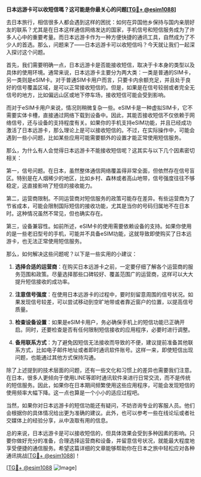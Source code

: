 **日本远游卡可以收短信嗎？这可能是你最关心的问题[[TG💪+ @esim1088](https://t.me/s/esim1088)]**

去日本旅行，相信很多人都会遇到这样的困扰：如何在异国他乡保持与国内亲朋好友的联系？尤其是在日本这样通信网络发达的国家，手机信号和短信服务成为了许多人心中的重要考量。而日本远游卡作为一种方便快捷的通讯工具，自然成为了不少人的首选。那么，问题来了——日本远游卡可以收短信吗？今天就让我们一起深入探讨这个问题。

首先，我们需要明确一点，日本远游卡是否能接收短信，取决于卡本身的类型以及具体的使用环境。通常来说，日本远游卡主要分为两大类：一类是普通的SIM卡，另一类则是eSIM卡。对于普通SIM卡用户而言，只要卡内余额充足，并且处于良好的信号覆盖区域，是可以正常接收短信的。但是，如果是在信号较弱或者完全无信号的地方，比如偏远山区或地下停车场，接收短信可能会受到影响。

而对于eSIM卡用户来说，情况则稍微复杂一些。eSIM卡是一种虚拟SIM卡，它不需要实体卡槽，直接通过网络下载到设备中。因此，其能否接收短信不仅依赖于网络信号，还与设备的支持程度有关。如果你的手机支持eSIM功能，并且已经成功激活了日本远游卡，那么理论上是可以接收短信的。不过，在实际操作中，可能会遇到一些小问题，比如某些应用可能需要额外的设置才能正常使用短信服务。

那么，为什么有人会觉得日本远游卡不能接收短信呢？这其实与以下几个因素密切相关：

第一，信号问题。在日本，虽然整体通信网络覆盖得非常全面，但依然存在信号盲区。特别是在人烟稀少的地区，比如乡村、森林或者高山地带，信号强度往往不够稳定，这直接影响了短信的接收能力。

第二，运营商限制。不同运营商对短信服务的政策可能存在差异。有些运营商为了节省成本，可能会限制国际短信的接收功能，尤其是当你的号码归属地不在日本时。这种情况虽然不常见，但也确实存在。

第三，设备兼容性。如前所述，eSIM卡的使用需要依赖设备的支持。如果你使用的是一些老旧型号的手机，可能并不具备eSIM功能，这就导致即使购买了日本远游卡，也无法正常使用短信服务。

那么，如何解决这些问题呢？以下是一些实用的小建议：

1. **选择合适的运营商**：在购买日本远游卡之前，一定要仔细了解各个运营商的服务范围和政策。尽量选择那些口碑较好、覆盖范围广的运营商，这样可以大大提升短信接收的成功率。

2. **注意信号强度**：在使用日本远游卡的过程中，要时刻留意周围的信号状况。如果发现信号较差，可以尝试移动到空旷地带或者靠近窗户的位置，以提高信号质量。

3. **检查设备设置**：如果是eSIM卡用户，务必确保手机上的短信功能已正确开启。同时，还要检查是否有任何限制短信接收的应用程序，必要时进行调整。

4. **备用联系方式**：为了避免因短信无法接收而导致的不便，建议提前准备其他联系方式，比如电子邮件地址或者即时通讯软件账号。这样一来，即使短信出现问题，也能通过其他方式保持沟通。

除了上述提到的技术层面的问题，还有一些文化和习惯上的差异也需要我们注意。在日本，很多人更倾向于使用LINE等即时通讯软件来进行日常交流，而不是传统的短信服务。因此，如果你在日本期间频繁使用这些应用程序，可能会发现短信的使用频率大幅下降。这一点也算是一个小小的适应过程吧。

当然，如果你对日本远游卡的短信功能还有疑问，不妨咨询专业的客服人员。他们会根据你的具体情况给出更为准确的建议。此外，也可以参考一些在线论坛或者社交媒体上的经验分享，从中汲取有用的信息。

总的来说，日本远游卡是可以接收短信的，但具体效果会受到多种因素的影响。只要你做好充分的准备，合理选择运营商和设备，并留意信号状况，就能最大程度地享受便捷的通信服务。希望这篇详细的文章能够帮助你在日本之旅中轻松应对各种通讯挑战[[TG💪+ @esim1088](https://t.me/s/esim1088)]！

[[TG💪+ @esim1088](https://t.me/s/esim1088) ![Image](https://i.postimg.cc/4NQfJmqS/Snipaste-2025-05-13-00-14-12.png)]